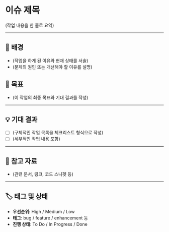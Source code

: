 # 이슈 제목
(작업 내용을 한 줄로 요약)

---

## 📌 배경
- (작업을 하게 된 이유와 현재 상태를 서술)
- (문제의 원인 또는 개선해야 할 이유를 설명)

## 🎯 목표
- (이 작업의 최종 목표와 기대 결과를 작성)

---

## 💡 기대 결과
- [ ] (구체적인 작업 목록을 체크리스트 형식으로 작성)
- [ ] (세부적인 작업 내용 포함)

---

## 🔗 참고 자료
- (관련 문서, 링크, 코드 스니펫 등)

---

## 🏷️ 태그 및 상태
- **우선순위**: High / Medium / Low
- **태그**: bug / feature / enhancement 등
- **진행 상태**: To Do / In Progress / Done